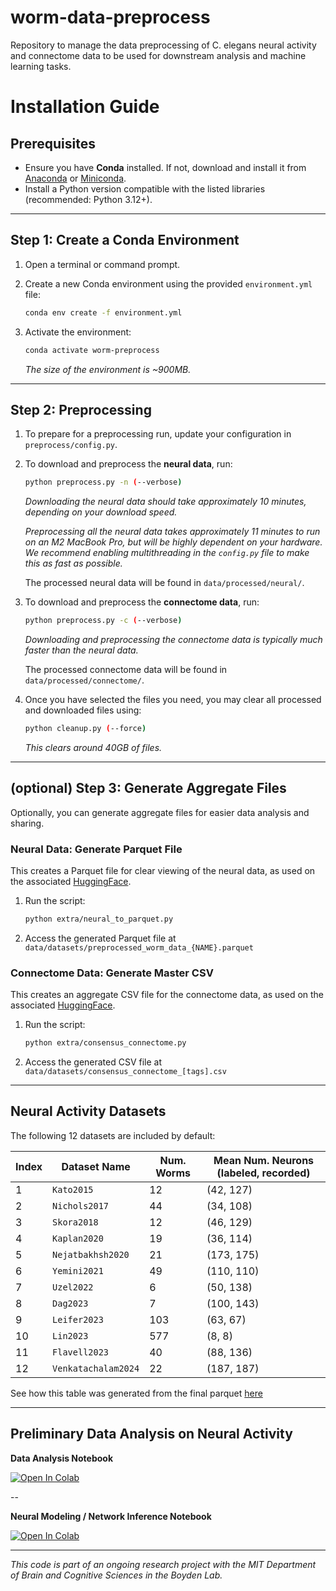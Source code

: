 # worm-data-preprocess

Repository to manage the data preprocessing of C. elegans neural activity and
connectome data to be used for downstream analysis and machine learning tasks.

# Installation Guide

## Prerequisites

- Ensure you have **Conda** installed. If not, download and install it from [Anaconda](https://www.anaconda.com/) or [Miniconda](https://docs.conda.io/en/latest/miniconda.html).
- Install a Python version compatible with the listed libraries (recommended: Python 3.12+).

---

## Step 1: Create a Conda Environment

1. Open a terminal or command prompt.
2. Create a new Conda environment using the provided `environment.yml` file:

   ```bash
   conda env create -f environment.yml
   ```

3. Activate the environment:
   ```bash
   conda activate worm-preprocess
   ```
   _The size of the environment is ~900MB._

---

## Step 2: Preprocessing

1. To prepare for a preprocessing run, update your configuration in `preprocess/config.py`.

2. To download and preprocess the **neural data**, run:

   ```bash
   python preprocess.py -n (--verbose)
   ```

   _Downloading the neural data should take approximately 10 minutes, depending on your download speed._

   _Preprocessing all the neural data takes approximately 11 minutes to run on an M2 MacBook Pro, but will be highly dependent on your hardware. We recommend enabling multithreading in the `config.py` file to make this as fast as possible._

   The processed neural data will be found in `data/processed/neural/`.

3. To download and preprocess the **connectome data**, run:

   ```bash
   python preprocess.py -c (--verbose)
   ```

   _Downloading and preprocessing the connectome data is typically much faster than the neural data._

   The processed connectome data will be found in `data/processed/connectome/`.

4. Once you have selected the files you need, you may clear all processed and
   downloaded files using:

   ```bash
   python cleanup.py (--force)
   ```

   _This clears around 40GB of files._

---

## (optional) Step 3: Generate Aggregate Files

Optionally, you can generate aggregate files for easier data analysis and sharing.

### Neural Data: Generate Parquet File

This creates a Parquet file for clear viewing of the neural data, as used on the associated [HuggingFace](https://huggingface.co/datasets/qsimeon/celegans_neural_data).

1. Run the script:

   ```bash
   python extra/neural_to_parquet.py
   ```

2. Access the generated Parquet file at `data/datasets/preprocessed_worm_data_{NAME}.parquet`

### Connectome Data: Generate Master CSV

This creates an aggregate CSV file for the connectome data, as used on the associated [HuggingFace](https://huggingface.co/datasets/qsimeon/celegans_connectome_data).

1. Run the script:

   ```bash
   python extra/consensus_connectome.py
   ```

2. Access the generated CSV file at `data/datasets/consensus_connectome_[tags].csv`

---

## Neural Activity Datasets

The following 12 datasets are included by default:

| Index | Dataset Name        | Num. Worms | Mean Num. Neurons (labeled, recorded) |
| ----- | ------------------- | ---------- | ------------------------------------- |
| 1     | `Kato2015  `        | 12         | (42, 127)                             |
| 2     | `Nichols2017`       | 44         | (34, 108)                             |
| 3     | `Skora2018`         | 12         | (46, 129)                             |
| 4     | `Kaplan2020  `      | 19         | (36, 114)                             |
| 5     | `Nejatbakhsh2020 `  | 21         | (173, 175)                            |
| 6     | `Yemini2021 `       | 49         | (110, 110)                            |
| 7     | `Uzel2022    `      | 6          | (50, 138)                             |
| 8     | `Dag2023`           | 7          | (100, 143)                            |
| 9     | `Leifer2023`        | 103        | (63, 67)                              |
| 10    | `Lin2023`           | 577        | (8, 8)                                |
| 11    | `Flavell2023`       | 40         | (88, 136)                             |
| 12    | `Venkatachalam2024` | 22         | (187, 187)                            |

See how this table was generated from the final parquet
[here](https://colab.research.google.com/drive/1z7h2gGuWhupRtjpYc7IHFD4rJ4kIsyuD#scrollTo=ZiZXMRc931oy)

---

## Preliminary Data Analysis on Neural Activity

**Data Analysis Notebook**

<a target="_blank" href="https://colab.research.google.com/drive/1I-8zUmtZ6dnAxf4nn2qMOXkpYwb4m6Xh?usp=sharing">
  <img src="https://colab.research.google.com/assets/colab-badge.svg" alt="Open In Colab"/>
</a>

--

**Neural Modeling / Network Inference Notebook**

<a target="_blank" href="https://colab.research.google.com/drive/1DX0fPj0-pJYek48Xdmjpz42OjJzsaF9v?usp=sharing">
  <img src="https://colab.research.google.com/assets/colab-badge.svg" alt="Open In Colab"/>
</a>

---

_This code is part of an ongoing research project with the MIT Department of Brain and
Cognitive Sciences in the Boyden Lab._
